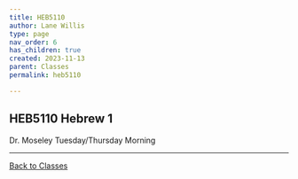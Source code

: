 ```yaml
---
title: HEB5110
author: Lane Willis
type: page
nav_order: 6
has_children: true
created: 2023-11-13
parent: Classes
permalink: heb5110

---
```


## HEB5110 Hebrew 1

Dr. Moseley
Tuesday/Thursday Morning

---

[Back to Classes](/notes/classes)